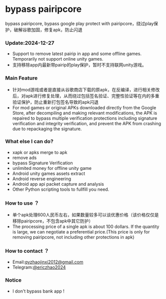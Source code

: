 # bypass pairipcore
bypass pairipcore, bypass google play protect with pairipcore，绕过play保护，破解谷歌加固，修复apk，防止闪退

### Update:2024-12-27

* Support to remove latest pairip in app and some offline games. Temporarily not support online unity games. 
* 支持移除app内最新带pairip的play保护，暂时不支持联网unity游戏。

### Main Feature

* 针对mod游戏或者是直接从谷歌商店下载的原apk，在反编译，进行相关修改后，对apk进行修复处理，从而绕过包括签名验证、完整性验证等在内的多重验证保护，防止重新打包签名导致的apk闪退
* For mod games or original APKs downloaded directly from the Google Store, after decompiling and making relevant modifications, the APK is repaired to bypass multiple verification protections including signature verification and integrity verification, and prevent the APK from crashing due to repackaging the signature.

### What else I can do?

* xapk or apks merge to apk
* remove ads
* bypass Signature Verification
* unlimited money for offline unity game
* Android unity games assets extract
* Android reverse engineering
* Android app api packet capture and analysis
* Other Python scripting tools to fullfill you need.

### How to use ？

* 单个apk处理600人民币左右，如果数量较多可以谈优惠价格（该价格仅仅是移除pairipcore，不包含apk中其它防护）
* The processing price of a single apk is about 100 dollars. If the quantity is large, we can negotiate a preferential price.(This price is only for removing pairipcore, not including other protections in apk)

### How to contact ？

* Email:qyzhaojinxi2012@gmail.com
* Telegram:[@ericzhao2024](https://t.me/ericzhao2024)

### Notice
* I don't bypass bank app !

